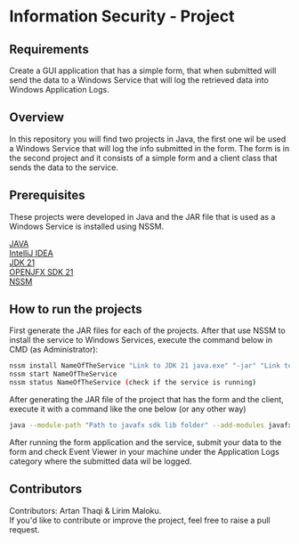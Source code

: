 # Information Security - Project

## Requirements

Create a GUI application that has a simple form, that when submitted will send the data to a Windows Service that will log the retrieved data into Windows Application Logs.

## Overview

In this repository you will find two projects in Java, the first one wil be used a Windows Service that will log the info submitted in the form. The form is in the second project and it consists of a simple form and a client class that sends the data to the service.

## Prerequisites

These projects were developed in Java and the JAR file that is used as a Windows Service is installed using NSSM.

[JAVA](https://www.java.com/download/ie_manual.jsp)  
[IntelliJ IDEA](https://www.jetbrains.com/idea/download/?section=windows)  
[JDK 21](https://www.oracle.com/java/technologies/downloads/)  
[OPENJFX SDK 21](https://gluonhq.com/products/javafx/)  
[NSSM](https://nssm.cc/download)  

## How to run the projects

First generate the JAR files for each of the projects. After that use NSSM to install the service to Windows Services, execute the command below in CMD (as Administrator):

```bash
nssm install NameOfTheService "Link to JDK 21 java.exe" "-jar" "Link to JAR file of the service"
nssm start NameOfTheService
nssm status NameOfTheService (check if the service is running)
```

After generating the JAR file of the project that has the form and the client, execute it with a command like the one below (or any other way)
```bash
java --module-path "Path to javafx sdk lib folder" --add-modules javafx.controls,javafx.fxml -jar "Name of the form application JAR file"
```
After running the form application and the service, submit your data to the form and check Event Viewer in your machine under the Application Logs category where the submitted data wil be logged.

## Contributors

Contributors: Artan Thaqi & Lirim Maloku.  
If you'd like to contribute or improve the project, feel free to raise a pull request. 


